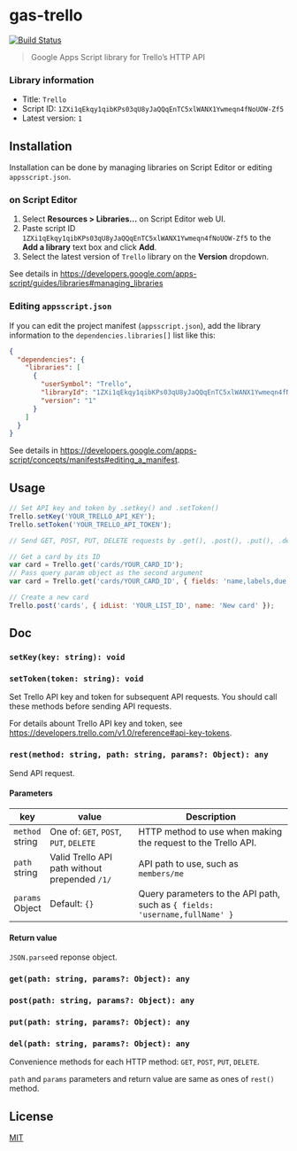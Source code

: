 # gas-trello

[![Build Status](https://travis-ci.org/kojole/gas-trello.svg?branch=master)](https://travis-ci.org/kojole/gas-trello)

> Google Apps Script library for Trello’s HTTP API

### Library information

- Title: `Trello`
- Script ID: `1ZXi1qEkqy1qibKPs03qU8yJaQQqEnTC5xlWANX1Ywmeqn4fNoUOW-Zf5`
- Latest version: `1`

## Installation

Installation can be done by managing libraries on Script Editor or editing `appsscript.json`.

### on Script Editor

1. Select **Resources > Libraries...** on Script Editor web UI.
2. Paste script ID `1ZXi1qEkqy1qibKPs03qU8yJaQQqEnTC5xlWANX1Ywmeqn4fNoUOW-Zf5` to the **Add a library** text box and click **Add**.
3. Select the latest version of `Trello` library on the **Version** dropdown.

See details in https://developers.google.com/apps-script/guides/libraries#managing_libraries

### Editing `appsscript.json`

If you can edit the project manifest (`appsscript.json`), add the library information to the `dependencies.libraries[]` list like this:

```json
{
  "dependencies": {
    "libraries": [
      {
        "userSymbol": "Trello",
        "libraryId": "1ZXi1qEkqy1qibKPs03qU8yJaQQqEnTC5xlWANX1Ywmeqn4fNoUOW-Zf5",
        "version": "1"
      }
    ]
  }
}
```

See details in https://developers.google.com/apps-script/concepts/manifests#editing_a_manifest.

## Usage

```js
// Set API key and token by .setkey() and .setToken()
Trello.setKey('YOUR_TRELLO_API_KEY');
Trello.setToken('YOUR_TRELLO_API_TOKEN');

// Send GET, POST, PUT, DELETE requests by .get(), .post(), .put(), .del()

// Get a card by its ID
var card = Trello.get('cards/YOUR_CARD_ID');
// Pass query param object as the second argument
var card = Trello.get('cards/YOUR_CARD_ID', { fields: 'name,labels,due' });

// Create a new card
Trello.post('cards', { idList: 'YOUR_LIST_ID', name: 'New card' });
```

## Doc

### `setKey(key: string): void`

### `setToken(token: string): void`

Set Trello API key and token for subsequent API requests.
You should call these methods before sending API requests.

For details abount Trello API key and token, see https://developers.trello.com/v1.0/reference#api-key-tokens.

### `rest(method: string, path: string, params?: Object): any`

Send API request.

#### Parameters

| key                  | value                                         | Description                                                                 |
| -------------------- | --------------------------------------------- | --------------------------------------------------------------------------- |
| `method` <br> string | One of: `GET`, `POST`, `PUT`, `DELETE`        | HTTP method to use when making the request to the Trello API.               |
| `path` <br> string   | Valid Trello API path without prepended `/1/` | API path to use, such as `members/me`                                       |
| `params` <br> Object | Default: `{}`                                 | Query parameters to the API path, such as `{ fields: 'username,fullName' }` |

#### Return value

`JSON.parse`ed reponse object.

### `get(path: string, params?: Object): any`

### `post(path: string, params?: Object): any`

### `put(path: string, params?: Object): any`

### `del(path: string, params?: Object): any`

Convenience methods for each HTTP method: `GET`, `POST`, `PUT`, `DELETE`.

`path` and `params` parameters and return value are same as ones of `rest()` method.

## License

[MIT](https://choosealicense.com/licenses/mit/)
